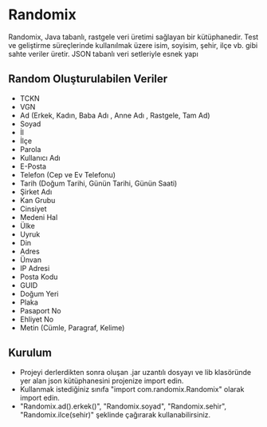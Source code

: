 ﻿# Randomix

Randomix, Java tabanlı, rastgele veri üretimi sağlayan bir kütüphanedir. 
Test ve geliştirme süreçlerinde kullanılmak üzere isim, soyisim, şehir, ilçe vb. gibi sahte veriler üretir.
JSON tabanlı veri setleriyle esnek yapı


## Random Oluşturulabilen Veriler
- TCKN
- VGN
- Ad (Erkek, Kadın, Baba Adı , Anne Adı , Rastgele, Tam Ad)
- Soyad
- İl
- İlçe
- Parola
- Kullanıcı Adı
- E-Posta
- Telefon (Cep ve Ev Telefonu)
- Tarih (Doğum Tarihi, Günün Tarihi, Günün Saati)
- Şirket Adı
- Kan Grubu
- Cinsiyet
- Medeni Hal
- Ülke
- Uyruk
- Din
- Adres
- Ünvan
- IP Adresi
- Posta Kodu
- GUID
- Doğum Yeri
- Plaka
- Pasaport No
- Ehliyet No
- Metin (Cümle, Paragraf, Kelime)

## Kurulum

- Projeyi derlerdikten sonra oluşan .jar uzantılı dosyayı ve lib klasöründe yer alan json kütüphanesini projenize import edin.
- Kullanmak istediğiniz sınıfa "import com.randomix.Randomix" olarak import edin.
- "Randomix.ad().erkek()", "Randomix.soyad", "Randomix.sehir", "Randomix.ilce(sehir)" şeklinde çağırarak kullanabilirsiniz.

